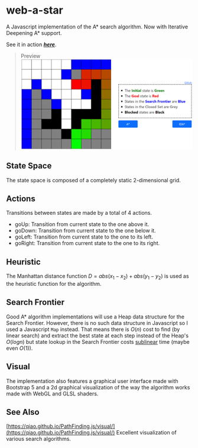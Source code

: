 # web-a-star
  A Javascript implementation of the A* search algorithm. Now with Iterative Deepening A* support.
  
  See it in action [**_here_**](https://evangelosstefanos.github.io/web-a-star/).

  >Preview
  ![Preview Image](imgs/preview.png)
  
## State Space
  The state space is composed of a completely static 2-dimensional grid.

## Actions
  Transitions between states are made by a total of 4 actions.
  - goUp: Transition from current state to the one above it.
  - goDown: Transition from current state to the one below it.
  - goLeft: Transition from current state to the one to its left.
  - goRight: Transition from current state to the one to its right.

## Heuristic
  The Manhattan distance function $D = abs(x_1 - x_2) + abs(y_1 - y_2)$ is used as the heuristic function for the algorithm.

## Search Frontier
  Good A* algorithm implementations will use a Heap data structure for the Search Frontier. However, there is no such data structure in Javascript so I used a Javascript `Map` instead. That means there is $O(n)$ cost to find (by linear search) and extract the best state at each step instead of the Heap's $O(logn)$ but state lookup in the Search Frontier costs [sublinear](https://developer.mozilla.org/en-US/docs/Web/JavaScript/Reference/Global_Objects/Map#description) time (maybe even $O(1)$).

## Visual
  The implementation also features a graphical user interface made with Bootstrap 5 and a 2d graphical visualization of the way the algorithm works made with WebGL and GLSL shaders.

## See Also
  [https://qiao.github.io/PathFinding.js/visual/](https://qiao.github.io/PathFinding.js/visual/) Excellent visualization of various search algorithms.